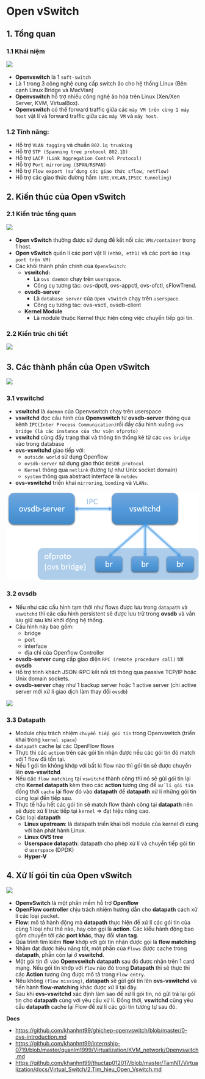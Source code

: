 # Open vSwitch
## 1. Tổng quan
### 1.1 Khái niệm
![](https://github.com/khanhnt99/thuctap012017/raw/master/XuanSon/Virtualization/Virtual%20Switch/Open%20vSwitch/images/1.png)

- **Openvswitch** là 1 `soft-switch`
- Là 1 trong 3 công nghệ cung cấp switch ảo cho hệ thống Linux (Bên cạnh Linux Bridge và MacVlan)
- **Openvswitch** hỗ trợ nhiều công nghệ ảo hóa trên Linux (Xen/Xen Server, KVM, VirtualBox).
- **Openvswitch** có thể forward traffic giữa các `máy VM trên cùng 1 máy host` vật lí và forward traffic giữa các `máy VM` và `máy host`.

### 1.2 Tính năng:
- Hỗ trợ `VLAN tagging` và chuẩn `802.1q trunking`
- Hỗ trợ `STP (Spanning tree protocol 802.1D)`
- Hỗ trợ `LACP (Link Aggregation Control Protocol)`
- Hỗ trợ `Port mirroring (SPAN/RSPAN)`
- Hỗ trợ `Flow export (sử dụng các giao thức sflow, netflow)`
- Hỗ trợ các giao thức đường hầm `(GRE,VXLAN,IPSEC tunneling)`

## 2. Kiến thúc của Open vSwitch 
### 2.1 Kiến trúc tổng quan

![](https://github.com/khanhnt99/ghichep-openvswitch/raw/master/images/1-ovs-introduction/ovs_arch.jpg)
- **Open vSwitch** thường được sử dụng để kết nối các `VMs/container` trong 1 host.
- **Open vSwitch** quản lí các port vật lí `(eth0, eth1)` và các port ảo `(tap port trên VM)`
- Các khối thành phần chính của `OpenvSwitch`:
   + **vswitchd:** 
      - Là `ovs daemon` chạy trên `userspace`.
      - Công cụ tương tác: ovs-dpctl, ovs-appctl, ovs-ofctl, sFlowTrend.
   + **ovsdb-server**
      - Là `database server` của `Open vSwitch` chạy trên `userspace`.
      - Công cụ tương tác: ovs-vsctl, ovsdb-client
   + **Kernel Module**
      - Là module thuộc Kernel thực hiện công việc chuyển tiếp gói tin.
### 2.2 Kiến trúc chi tiết

![](https://github.com/khanhnt99/ghichep-openvswitch/raw/master/images/1-ovs-introduction/ovs-arch.png)  

## 3. Các thành phần của Open vSwitch

![](https://github.com/khanhnt99/thuctap012017/raw/master/TamNT/Virtualization/images/2.7.png)

### 3.1 vswitchd 
- **vswitchd** là `daemon` của Openvswitch chạy trên userspace
- **vswitchd** đọc cấu hình của **Openvswitch** từ **ovsdb-server** thông qua kênh `IPC(Inter Process Communication)`rồi đẩy cấu hình xuống `ovs bridge (là các instance của thư viện ofproto)`
- **vswitchd** cũng đẩy trạng thái và thông tin thống kê từ các `ovs bridge` vào trong database
- **ovs-vswitchd** giao tiếp với:
  + `outside world` sử dụng Openflow
  + `ovsdb-server` sử dụng giao thức `OVSDB protocol`
  + `Kernel` thông qua `netlink` (tương tự như Unix socket domain)
  + `system` thông qua abstract interface là `netdev`
- **ovs-vswitchd** triển khai `mirroring`, `bonding` và `VLANs`.

![](https://raw.githubusercontent.com/bizflycloud/internship-0719/master/quanlm1999/pic/vswitchd_ovsdb_ofproto.png)

### 3.2 ovsdb
- Nếu như các cấu hình tạm thời như flows được lưu trong `datapath` và `vswitchd` thì các cấu hình persistent sẽ được lưu trữ trong **ovsdb** và vẫn lưu giữ sau khi khởi động hệ thống.
- Cấu hình này bao gồm:
  + bridge
  + port
  + interface
  + địa chỉ của Openflow Controller
- **ovsdb-server** cung cấp giao diện `RPC (remote procedure call)` tới **ovsdb**
- Hỗ trợ trình khách JSON-RPC kết nối tới thông qua passive TCP/IP hoặc Unix domain sockets.
- **ovsdb-server** chạy như 1 backup server hoặc 1 active server (chỉ active server mới xử lí giao dịch làm thay đổi `ovsdb`)

![](https://github.com/khanhnt99/ghichep-openvswitch/raw/master/images/1-ovs-introduction/ovsdb_tables.jpg)

### 3.3 Datapath
- Module chịu trách nhiệm `chuyển tiếp gói tin` trong Openvswitch (triển khai trong `kernel space`)
- `datapath` cache lại các OpenFlow flows
- Thực thi các `action` trên các gói tin nhận được nếu các gói tin đó match với 1 flow đã tồn tại.
- Nếu 1 gói tin không khớp với bất kì flow nào thì gói tin sẽ được chuyển lên **ovs-vswitchd**
- Nếu các `flow matching` tại `vswitchd` thành công thì nó sẽ gửi gói tin lại cho **Kernel datapath** kèm theo các **action** tương ứng để `xử lí gói tin` đồng thời `cache` lại flow đó vào **datapath** để **datapath** xử lí những gói tin cùng loại đến tiếp sau.
- Thực tế hầu hết các gói tin sẽ match flow thành công tại **datapath** nên sẽ được xử lí trưc tiếp tại `kernel` => đạt hiệu năng cao.
- Các loại **datapath**
   + **Linux upstream**: là datapath triển khai bởi module của kernel đi cùng với bản phát hành Linux.
   + **Linux OVS tree**
   + **Userspace datapath**: datapath cho phép xử lí và chuyển tiếp gói tin ở `userspace` (DPDK)
   + **Hyper-V**

## 4. Xử lí gói tin của Open vSwitch
![](https://github.com/khanhnt99/ghichep-openvswitch/raw/master/images/1-ovs-introduction/ovs_packet_flow.jpg)

- **OpenvSwitch** là một phần mềm hỗ trợ **Openflow**
- **OpenFlow controller** chịu trách nhiệm hướng dẫn cho **datapath** cách xử lí các loại packet.
- **Flow**: mô tả hành động mà **datapath** thực hiện để xử lí các gói tin của cùng 1 loại như thế nào, hay còn gọi là **action**. Các kiểu hành động bao gồm chuyển tới các **port khác**, thay đổi **vlan tag**.
- Qúa trình tìm kiếm **flow** khớp với gói tin nhận được gọi là **flow matching**
- Nhằm đạt được hiệu năng tốt, một phần của `Flows` được cache trong **datapath**, phần còn lại ở **vswitchd**.
- Một gói tin đi vào **Openvswitch** **datapath** sau đó được nhận trên 1 card mạng. Nếu gói tin khớp với `flow` nào đó trong **Datapath** thì sẽ thực thi các **Action** tương ứng được mô tả trong `Flow entry`.
- Nếu không `(flow missing)`, **datapath** sẽ gửi gói tin lên **ovs-vswitchd** và tiến hành **flow-matching** khác được xử lí tại đây.
- Sau khi **ovs-vswitchd** xác định làm sao để xử lí gói tin, nó gửi trả lại gói tin cho **datapath** cùng với yêu cầu xử lí. Đồng thời, **vswitchd** cũng yêu cầu **datapath** cache lại Flow để xử lí các gói tin tương tự sau đó.

   



__Docs__
- https://github.com/khanhnt99/ghichep-openvswitch/blob/master/0-ovs-introduction.md
- https://github.com/khanhnt99/internship-0719/blob/master/quanlm1999/Virtualization/KVM_network/Openvswitch.md
- https://github.com/khanhnt99/thuctap012017/blob/master/TamNT/Virtualization/docs/Virtual_Switch/2.Tim_hieu_Open_Vswitch.md
